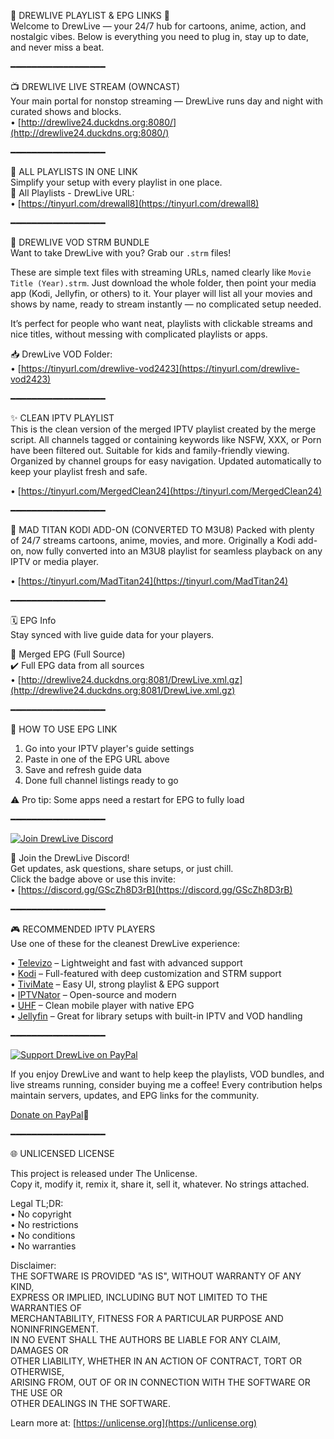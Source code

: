 🌟 DREWLIVE PLAYLIST & EPG LINKS 🌟  
Welcome to DrewLive — your 24/7 hub for cartoons, anime, action, and nostalgic vibes. Below is everything you need to plug in, stay up to date, and never miss a beat.

━━━━━━━━━━━━━━━━━━

📺 DREWLIVE LIVE STREAM (OWNCAST)  
Your main portal for nonstop streaming — DrewLive runs day and night with curated shows and blocks.  
• [http://drewlive24.duckdns.org:8080/](http://drewlive24.duckdns.org:8080/)

━━━━━━━━━━━━━━━━━━

📂 ALL PLAYLISTS IN ONE LINK  
Simplify your setup with every playlist in one place.  
🔗 All Playlists - DrewLive URL:  
• [https://tinyurl.com/drewall8](https://tinyurl.com/drewall8)  

━━━━━━━━━━━━━━━━━━

📂 DREWLIVE VOD STRM BUNDLE  
Want to take DrewLive with you? Grab our `.strm` files!  

These are simple text files with streaming URLs, named clearly like `Movie Title (Year).strm`. Just download the whole folder, then point your media app (Kodi, Jellyfin, or others) to it. Your player will list all your movies and shows by name, ready to stream instantly — no complicated setup needed.  

It’s perfect for people who want neat, playlists with clickable streams and nice titles, without messing with complicated playlists or apps.  

📥 DrewLive VOD Folder:  
• [https://tinyurl.com/drewlive-vod2423](https://tinyurl.com/drewlive-vod2423)  

━━━━━━━━━━━━━━━━━━

✨ CLEAN IPTV PLAYLIST  
This is the clean version of the merged IPTV playlist created by the merge script.
All channels tagged or containing keywords like NSFW, XXX, or Porn have been filtered out.
Suitable for kids and family-friendly viewing.
Organized by channel groups for easy navigation.
Updated automatically to keep your playlist fresh and safe.

• [https://tinyurl.com/MergedClean24](https://tinyurl.com/MergedClean24)  

━━━━━━━━━━━━━━━━━━

📂 MAD TITAN KODI ADD-ON (CONVERTED TO M3U8)
Packed with plenty of 24/7 streams cartoons, anime, movies, and more. Originally a Kodi add-on, now fully converted into an M3U8 playlist for seamless playback on any IPTV or media player.

• [https://tinyurl.com/MadTitan24](https://tinyurl.com/MadTitan24)

━━━━━━━━━━━━━━━━━━

🗓️ EPG Info  
Stay synced with live guide data for your players. 

🔗 Merged EPG (Full Source)  
✔️ Full EPG data from all sources    
• [http://drewlive24.duckdns.org:8081/DrewLive.xml.gz](http://drewlive24.duckdns.org:8081/DrewLive.xml.gz)  

━━━━━━━━━━━━━━━━━━

📡 HOW TO USE EPG LINK  
1. Go into your IPTV player's guide settings  
2. Paste in one of the EPG URL above  
3. Save and refresh guide data  
4. Done full channel listings ready to go  

⚠️ Pro tip: Some apps need a restart for EPG to fully load  

━━━━━━━━━━━━━━━━━━

[![Join DrewLive Discord](https://i.imgur.com/UPsQU4m.png)](https://discord.gg/GScZh8D3rB)  

👥 Join the DrewLive Discord!  
Get updates, ask questions, share setups, or just chill.  
Click the badge above or use this invite:  
• [https://discord.gg/GScZh8D3rB](https://discord.gg/GScZh8D3rB)  

━━━━━━━━━━━━━━━━━━

🎮 RECOMMENDED IPTV PLAYERS  
Use one of these for the cleanest DrewLive experience:  

• [Televizo](https://televizo.net/) – Lightweight and fast with advanced support  
• [Kodi](https://kodi.tv/) – Full-featured with deep customization and STRM support  
• [TiviMate](https://tivimate.com/) – Easy UI, strong playlist & EPG support  
• [IPTVNator](https://github.com/4gray/iptvnator/releases/tag/v0.16.0) – Open-source and modern  
• [UHF](https://www.uhfapp.com/) – Clean mobile player with native EPG  
• [Jellyfin](https://jellyfin.org/) – Great for library setups with built-in IPTV and VOD handling  

━━━━━━━━━━━━━━━━━━

[![Support DrewLive on PayPal](https://cdn.freebiesupply.com/logos/large/2x/paypal-logo-png-transparent.png)](https://www.paypal.com/paypalme/drewrocha2423)

If you enjoy DrewLive and want to help keep the playlists, VOD bundles, and live streams running, consider buying me a coffee! Every contribution helps maintain servers, updates, and EPG links for the community.

[Donate on PayPal](https://www.paypal.com/paypalme/drewrocha2423)💙

━━━━━━━━━━━━━━━━━━

🌐 UNLICENSED LICENSE  

This project is released under The Unlicense.  
Copy it, modify it, remix it, share it, sell it, whatever. No strings attached.

Legal TL;DR:  
• No copyright  
• No restrictions  
• No conditions  
• No warranties  

Disclaimer:  
THE SOFTWARE IS PROVIDED "AS IS", WITHOUT WARRANTY OF ANY KIND,  
EXPRESS OR IMPLIED, INCLUDING BUT NOT LIMITED TO THE WARRANTIES OF  
MERCHANTABILITY, FITNESS FOR A PARTICULAR PURPOSE AND NONINFRINGEMENT.  
IN NO EVENT SHALL THE AUTHORS BE LIABLE FOR ANY CLAIM, DAMAGES OR  
OTHER LIABILITY, WHETHER IN AN ACTION OF CONTRACT, TORT OR OTHERWISE,  
ARISING FROM, OUT OF OR IN CONNECTION WITH THE SOFTWARE OR THE USE OR  
OTHER DEALINGS IN THE SOFTWARE.  

Learn more at: [https://unlicense.org](https://unlicense.org)
